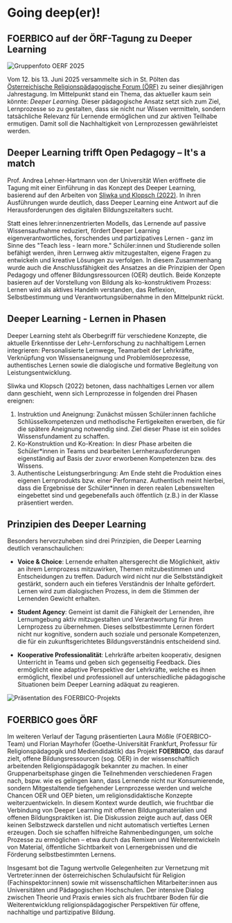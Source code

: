 # Going deep(er)!  
## FOERBICO auf der ÖRF-Tagung zu Deeper Learning

![Gruppenfoto OERF 2025](OERF-2025-gruppenfoto.jpg)

Vom 12. bis 13. Juni 2025 versammelte sich in St. Pölten das [Österreichische Religionspädagogische Forum (ÖRF)](https://oerf.eu/) zu seiner diesjährigen Jahrestagung. Im Mittelpunkt stand ein Thema, das aktueller kaum sein könnte: *Deeper Learning*. Dieser pädagogische Ansatz setzt sich zum Ziel, Lernprozesse so zu gestalten, dass sie nicht nur Wissen vermitteln, sondern tatsächliche Relevanz für Lernende ermöglichen und zur aktiven Teilhabe ermutigen. Damit soll die Nachhaltigkeit von Lernprozessen gewährleistet werden.

## Deeper Learning trifft Open Pedagogy – It's a match

Prof. Andrea Lehner-Hartmann von der Universität Wien eröffnete die Tagung mit einer Einführung in das Konzept des Deeper Learning, basierend auf den Arbeiten von [Sliwka und Klopsch (2022)](https://www.beltz.de/fachmedien/paedagogik/produkte/details/42827-deeper-learning-in-der-schule.html). In ihren Ausführungen wurde deutlich, dass Deeper Learning eine Antwort auf die Herausforderungen des digitalen Bildungszeitalters sucht. 

Statt eines lehrer:innenzentrierten Modells, das Lernende auf passive Wissensaufnahme reduziert, fördert Deeper Learning eigenverantwortliches, forschendes und partizipatives Lernen - ganz im Sinne des "Teach less - learn more." Schüler:innen und Studierende sollen befähigt werden, ihren Lernweg aktiv mitzugestalten, eigene Fragen zu entwickeln und kreative Lösungen zu verfolgen. In diesem Zusammenhang wurde auch die Anschlussfähigkeit des Ansatzes an die Prinzipien der Open Pedagogy und offener Bildungsressourcen (OER) deutlich. Beide Konzepte basieren auf der Vorstellung von Bildung als ko-konstruktivem Prozess: Lernen wird als aktives Handeln verstanden, das Reflexion, Selbstbestimmung und Verantwortungsübernahme in den Mittelpunkt rückt.

## Deeper Learning - Lernen in Phasen

Deeper Learning steht als Oberbegriff für verschiedene Konzepte, die aktuelle Erkenntisse der Lehr-Lernforschung zu nachhaltigem Lernen integrieren: Personalisierte Lernwege, Teamarbeit der Lehrkräfte, Verknüpfung von Wissensaneignung und Problemlöseprozesse, authentisches Lernen sowie die dialogische und formative Begleitung von Leistungsentwicklung.

Sliwka und Klopsch (2022) betonen, dass nachhaltiges Lernen vor allem dann geschieht, wenn sich Lernprozesse in folgenden drei Phasen ereignen: 
1. Instruktion und Aneignung: Zunächst müssen Schüler:innen fachliche Schlüsselkompetenzen und methodische Fertigekeiten erwerben, die für die spätere Aneignung notwendig sind. Ziel dieser Phase ist ein solides Wissensfundament zu schaffen.
2. Ko-Konstruktion und Ko-Kreation: In diesr Phase arbeiten die Schüler*innen in Teams und bearbeiten Lernherausforderungen eigenständig auf Basis der zuvor erworbenen Kompetenzen bzw. des Wissens.
3. Authentische Leistungserbringung: Am Ende steht die Produktion eines eigenen Lernprodukts bzw. einer Performanz. Authentisch meint hierbei, dass die Ergebnisse der Schüler*innen in deren realen Lebenswelten eingebettet sind und gegebenefalls auch öffentlich (z.B.) in der Klasse präsentiert werden. 

## Prinzipien des Deeper Learning

Besonders hervorzuheben sind drei Prinzipien, die Deeper Learning deutlich veranschaulichen:

- **Voice & Choice**:  Lernende erhalten altersgerecht die Möglichkeit, aktiv an ihrem Lernprozess mitzuwirken, Themen mitzubestimmen und Entscheidungen zu treffen. Dadurch wird nicht nur die Selbstständigkeit gestärkt, sondern auch ein tieferes Verständnis der Inhalte gefördert. Lernen wird zum dialogischen Prozess, in dem die Stimmen der Lernenden Gewicht erhalten.
  
- **Student Agency**: Gemeint ist damit die Fähigkeit der Lernenden, ihre Lernumgebung aktiv mitzugestalten und Verantwortung für ihren Lernprozess zu übernehmen. Dieses selbstbestimmte Lernen fördert nicht nur kognitive, sondern auch soziale und personale Kompetenzen, die für ein zukunftsgerichtetes Bildungsverständnis entscheidend sind.

- **Kooperative Professionalität**: Lehrkräfte arbeiten kooperativ, designen Unterricht in Teams und geben sich gegenseitig Feedback. Dies ermöglicht eine adaptive Perspektive der Lehrkräfte, welche es ihnen ermöglicht, flexibel und professionell auf unterschiedliche pädagogische Situationen beim Deeper Learning adäquat zu reagieren.

![Präsentation des FOERBICO-Projekts](praesentation-foerbico.jpeg)

## FOERBICO goes ÖRF

Im weiteren Verlauf der Tagung präsentierten Laura Mößle (FOERBICO-Team) und Florian Mayrhofer (Goethe-Universität Frankfurt, Professur für Religionspädagogik und Mediendidaktik) das Projekt **FOERBICO**, das darauf zielt, offene Bildungsressourcen (sog. OER) in der wissenschaftlich arbeitenden Religionspädagogik bekannter zu machen. In einer Gruppenarbeitsphase gingen die Teilnehmenden verschiedenen Fragen nach, bspw. wie es gelingen kann, dass Lernende nicht nur Konsumierende, sondern Mitgestaltende tiefgehender Lernprozesse werden und welche Chancen OER und OEP bieten, um religionsdidaktische Konzepte weiterzuentwickeln. In diesem Kontext wurde deutlich, wie fruchtbar die Verbindung von Deeper Learning mit offenen Bildungsmaterialien und offenen Bildungspraktiken ist. 
Die Diskussion zeigte auch auf, dass OER keinen Selbstzweck darstellen und nicht automatisch vertieftes Lernen erzeugen. Doch sie schaffen hilfreiche Rahmenbedingungen, um solche Prozesse zu ermöglichen – etwa durch das Remixen und Weiterentwickeln von Material, öffentliche Sichtbarkeit von Lernergebnissen und die Förderung selbstbestimmten Lernens.

Insgesamt bot die Tagung wertvolle Gelegenheiten zur Vernetzung mit Vertreter:innen der österreichischen Schulaufsicht für Religion (Fachinspektor:innen) sowie mit wissenschaftlichen Mitarbeiter:innen aus Universitäten und Pädagogischen Hochschulen. Der intensive Dialog zwischen Theorie und Praxis erwies sich als fruchtbarer Boden für die Weiterentwicklung religionspädagogischer Perspektiven für offene, nachhaltige und partizipative Bildung. 




